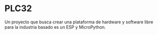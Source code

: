 # PLC32
Un proyecto que busca crear una plataforma de hardware y software libre para la industria basado es un ESP y MicroPython. 
